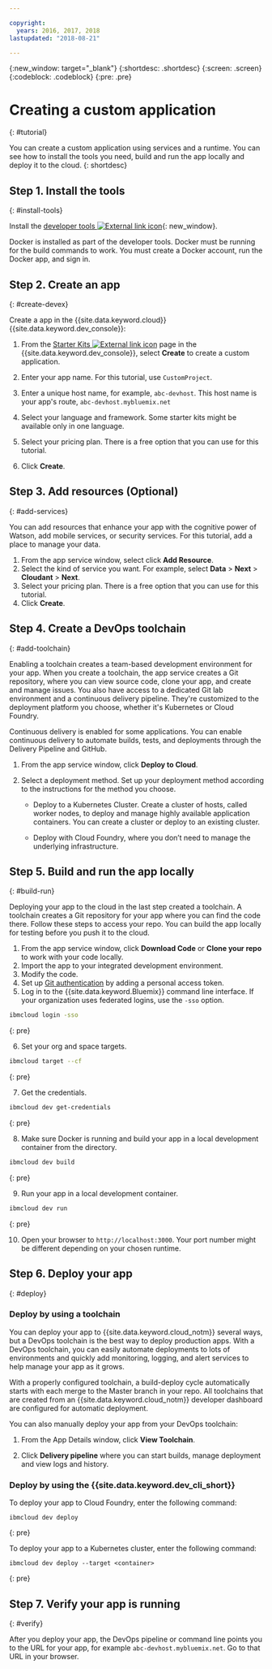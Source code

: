 ```yaml
---

copyright:
  years: 2016, 2017, 2018
lastupdated: "2018-08-21"

---
```


{:new_window: target="_blank"}
{:shortdesc: .shortdesc}
{:screen: .screen}
{:codeblock: .codeblock}
{:pre: .pre}

# Creating a custom application
{: #tutorial}

You can create a custom application using services and a runtime. You can see how to install the tools you need, build and run the app locally and deploy it to the cloud.
{: shortdesc}

## Step 1. Install the tools
{: #install-tools}

Install the [developer tools ![External link icon](../../icons/launch-glyph.svg "External link icon")](https://github.com/IBM-Bluemix/ibm-cloud-developer-tools){: new_window}.

Docker is installed as part of the developer tools. Docker must be running for the build commands to work. You must create a Docker account, run the Docker app, and sign in.

## Step 2. Create an app
{: #create-devex}

Create a app in the {{site.data.keyword.cloud}} {{site.data.keyword.dev_console}}:

1. From the [Starter Kits ![External link icon](../../icons/launch-glyph.svg "External link icon")](https://console.ng.bluemix.net/developer/appservice/starter-kits/) page in the {{site.data.keyword.dev_console}}, select **Create** to create a custom application.

2. Enter your app name. For this tutorial, use `CustomProject`.
3. Enter a unique host name, for example, `abc-devhost`. This host name is your app's route, `abc-devhost.mybluemix.net`
4. Select your language and framework. Some starter kits might be available only in one language.
5. Select your pricing plan. There is a free option that you can use for this tutorial.
6. Click **Create**.

## Step 3. Add resources (Optional)
{: #add-services}

You can add resources that enhance your app with the cognitive power of Watson, add mobile services, or security services. For this tutorial, add a place to manage your data.

1. From the app service window, select click **Add Resource**.
2. Select the kind of service you want. For example, select **Data** > **Next** > **Cloudant** > **Next**.
3. Select your pricing plan. There is a free option that you can use for this tutorial.
4. Click **Create**.

## Step 4. Create a DevOps toolchain
{: #add-toolchain}

Enabling a toolchain creates a team-based development environment for your app. When you create a toolchain, the app service creates a Git repository, where you can view source code, clone your app, and create and manage issues. You also have access to a dedicated Git lab environment and a continuous delivery pipeline. They're customized to the deployment platform you choose, whether it's Kubernetes or Cloud Foundry.

Continuous delivery is enabled for some applications. You can enable continuous delivery to automate builds, tests, and deployments through the Delivery Pipeline and GitHub.

1. From the app service window, click **Deploy to Cloud**.
2. Select a deployment method. Set up your deployment method according to the instructions for the method you choose.

    * Deploy to a Kubernetes Cluster. Create a cluster of hosts, called worker nodes, to deploy and manage highly available application containers. You can create a cluster or deploy to an existing cluster.

    * Deploy with Cloud Foundry, where you don’t need to manage the underlying infrastructure.

## Step 5. Build and run the app locally
{: #build-run}

Deploying your app to the cloud in the last step created a toolchain. A toolchain creates a Git repository for your app where you can find the code there. Follow these steps to access your repo. You can build the app locally for testing before you push it to the cloud.

1. From the app service window, click **Download Code** or **Clone your repo** to work with your code locally.
2. Import the app to your integrated development environment.
3. Modify the code.
4. Set up [Git authentication](/docs/services/ContinuousDelivery/git_working.html#git_authentication) by adding a personal access token.
5. Log in to the {{site.data.keyword.Bluemix}} command line interface. If your organization uses federated logins, use the `-sso` option.

  ```bash
  ibmcloud login -sso
  ```
  {: pre}

6. Set your org and space targets.

  ```bash
  ibmcloud target --cf
  ```
  {: pre}

7.  Get the credentials.

  ```bash
  ibmcloud dev get-credentials
  ```
  {: pre}

8. Make sure Docker is running and build your app in a local development container from the directory.

  ```bash
  ibmcloud dev build
  ```
  {: pre}

9. Run your app in a local development container.

  ```bash
  ibmcloud dev run
  ```
  {: pre}

10.  Open your browser to `http://localhost:3000`. Your port number might be different depending on your chosen runtime.

## Step 6. Deploy your app
{: #deploy}

### Deploy by using a toolchain

You can deploy your app to {{site.data.keyword.cloud_notm}} several ways, but a DevOps toolchain is the best way to deploy production apps. With a DevOps toolchain, you can easily automate deployments to lots of environments and quickly add monitoring, logging, and alert services to help manage your app as it grows.

With a properly configured toolchain, a build-deploy cycle automatically starts with each merge to the Master branch in your repo. All toolchains that are created from an {{site.data.keyword.cloud_notm}} developer dashboard are configured for automatic deployment.

You can also manually deploy your app from your DevOps toolchain:

1. From the App Details window, click **View Toolchain**.

2. Click **Delivery pipeline** where you can start builds, manage deployment and view logs and history.

### Deploy by using the {{site.data.keyword.dev_cli_short}}

To deploy your app to Cloud Foundry, enter the following command:

```
ibmcloud dev deploy
```
{: pre}

To deploy your app to a Kubernetes cluster, enter the following command:

```
ibmcloud dev deploy --target <container>
```
{: pre}

## Step 7. Verify your app is running
{: #verify}

After you deploy your app, the DevOps pipeline or command line points you to the URL for your app, for example `abc-devhost.mybluemix.net`. Go to that URL in your browser.
